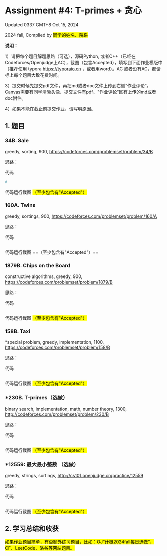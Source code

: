 # Assignment #4: T-primes + 贪心

Updated 0337 GMT+8 Oct 15, 2024

2024 fall, Complied by <mark>同学的姓名、院系</mark>



**说明：**

1）请把每个题目解题思路（可选），源码Python, 或者C++（已经在Codeforces/Openjudge上AC），截图（包含Accepted），填写到下面作业模版中（推荐使用 typora https://typoraio.cn ，或者用word）。AC 或者没有AC，都请标上每个题目大致花费时间。

3）提交时候先提交pdf文件，再把md或者doc文件上传到右侧“作业评论”。Canvas需要有同学清晰头像、提交文件有pdf、"作业评论"区有上传的md或者doc附件。

4）如果不能在截止前提交作业，请写明原因。



## 1. 题目

### 34B. Sale

greedy, sorting, 900, https://codeforces.com/problemset/problem/34/B



思路：



代码

```python
# 

```



代码运行截图 <mark>（至少包含有"Accepted"）</mark>





### 160A. Twins

greedy, sortings, 900, https://codeforces.com/problemset/problem/160/A

思路：



代码

```python


```



代码运行截图 ==（至少包含有"Accepted"）==





### 1879B. Chips on the Board

constructive algorithms, greedy, 900, https://codeforces.com/problemset/problem/1879/B

思路：



代码

```python


```



代码运行截图 <mark>（至少包含有"Accepted"）</mark>





### 158B. Taxi

*special problem, greedy, implementation, 1100, https://codeforces.com/problemset/problem/158/B

思路：



代码

```python


```



代码运行截图 <mark>（至少包含有"Accepted"）</mark>





### *230B. T-primes（选做）

binary search, implementation, math, number theory, 1300, http://codeforces.com/problemset/problem/230/B

思路：



代码

```python


```



代码运行截图 <mark>（至少包含有"Accepted"）</mark>





### *12559: 最大最小整数 （选做）

greedy, strings, sortings, http://cs101.openjudge.cn/practice/12559

思路：



代码

```python


```



代码运行截图 <mark>（至少包含有"Accepted"）</mark>





## 2. 学习总结和收获

<mark>如果作业题目简单，有否额外练习题目，比如：OJ“计概2024fall每日选做”、CF、LeetCode、洛谷等网站题目。</mark>





